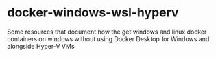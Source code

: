 # docker-windows-wsl-hyperv
Some resources that document how the get windows and linux docker containers on windows without using Docker Desktop for Windows and alongside Hyper-V VMs

